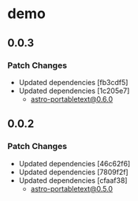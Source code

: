 # demo

## 0.0.3

### Patch Changes

- Updated dependencies [fb3cdf5]
- Updated dependencies [1c205e7]
  - astro-portabletext@0.6.0

## 0.0.2

### Patch Changes

- Updated dependencies [46c62f6]
- Updated dependencies [7809f2f]
- Updated dependencies [cfaaf38]
  - astro-portabletext@0.5.0
